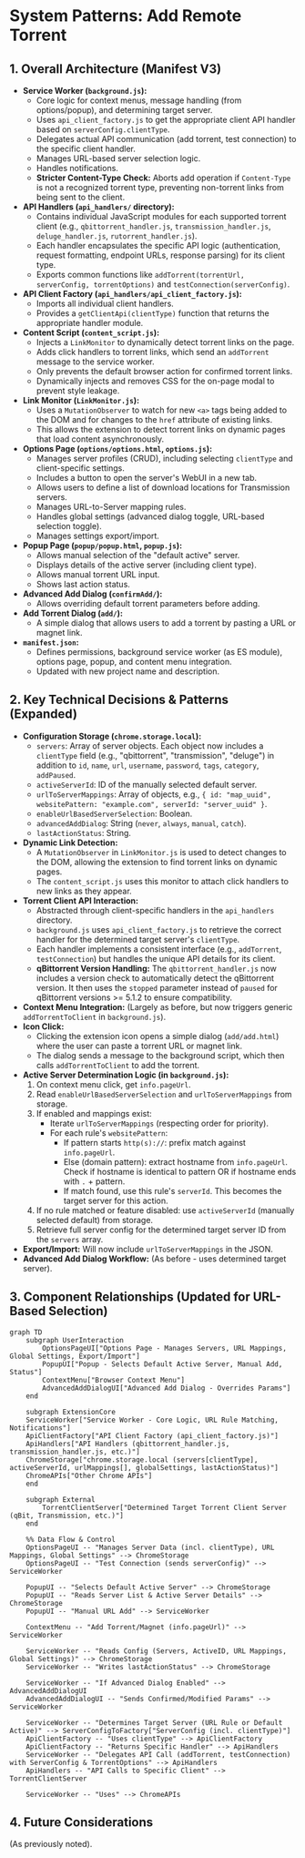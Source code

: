 # System Patterns: Add Remote Torrent

## 1. Overall Architecture (Manifest V3)

-   **Service Worker (`background.js`):**
    -   Core logic for context menus, message handling (from options/popup), and determining target server.
    -   Uses `api_client_factory.js` to get the appropriate client API handler based on `serverConfig.clientType`.
    -   Delegates actual API communication (add torrent, test connection) to the specific client handler.
    -   Manages URL-based server selection logic.
    -   Handles notifications.
    -   **Stricter Content-Type Check:** Aborts add operation if `Content-Type` is not a recognized torrent type, preventing non-torrent links from being sent to the client.
-   **API Handlers (`api_handlers/` directory):**
    -   Contains individual JavaScript modules for each supported torrent client (e.g., `qbittorrent_handler.js`, `transmission_handler.js`, `deluge_handler.js`, `rutorrent_handler.js`).
    -   Each handler encapsulates the specific API logic (authentication, request formatting, endpoint URLs, response parsing) for its client type.
    -   Exports common functions like `addTorrent(torrentUrl, serverConfig, torrentOptions)` and `testConnection(serverConfig)`.
-   **API Client Factory (`api_handlers/api_client_factory.js`):**
    -   Imports all individual client handlers.
    -   Provides a `getClientApi(clientType)` function that returns the appropriate handler module.
-   **Content Script (`content_script.js`):**
    -   Injects a `LinkMonitor` to dynamically detect torrent links on the page.
    -   Adds click handlers to torrent links, which send an `addTorrent` message to the service worker.
    -   Only prevents the default browser action for confirmed torrent links.
    -   Dynamically injects and removes CSS for the on-page modal to prevent style leakage.
-   **Link Monitor (`LinkMonitor.js`):**
    -   Uses a `MutationObserver` to watch for new `<a>` tags being added to the DOM and for changes to the `href` attribute of existing links.
    -   This allows the extension to detect torrent links on dynamic pages that load content asynchronously.
-   **Options Page (`options/options.html`, `options.js`):**
    -   Manages server profiles (CRUD), including selecting `clientType` and client-specific settings.
    -   Includes a button to open the server's WebUI in a new tab.
    -   Allows users to define a list of download locations for Transmission servers.
    -   Manages URL-to-Server mapping rules.
    -   Handles global settings (advanced dialog toggle, URL-based selection toggle).
    -   Manages settings export/import.
-   **Popup Page (`popup/popup.html`, `popup.js`):**
    -   Allows manual selection of the "default active" server.
    -   Displays details of the active server (including client type).
    -   Allows manual torrent URL input.
    -   Shows last action status.
-   **Advanced Add Dialog (`confirmAdd/`):**
    -   Allows overriding default torrent parameters before adding.
-   **Add Torrent Dialog (`add/`):**
    -   A simple dialog that allows users to add a torrent by pasting a URL or magnet link.
-   **`manifest.json`:**
    -   Defines permissions, background service worker (as ES module), options page, popup, and content menu integration.
    -   Updated with new project name and description.

## 2. Key Technical Decisions & Patterns (Expanded)

-   **Configuration Storage (`chrome.storage.local`):**
    -   `servers`: Array of server objects. Each object now includes a `clientType` field (e.g., "qbittorrent", "transmission", "deluge") in addition to `id`, `name`, `url`, `username`, `password`, `tags`, `category`, `addPaused`.
    -   `activeServerId`: ID of the manually selected default server.
    -   `urlToServerMappings`: Array of objects, e.g., `{ id: "map_uuid", websitePattern: "example.com", serverId: "server_uuid" }`.
    -   `enableUrlBasedServerSelection`: Boolean.
    -   `advancedAddDialog`: String (`never`, `always`, `manual`, `catch`).
    -   `lastActionStatus`: String.
-   **Dynamic Link Detection:**
    -   A `MutationObserver` in `LinkMonitor.js` is used to detect changes to the DOM, allowing the extension to find torrent links on dynamic pages.
    -   The `content_script.js` uses this monitor to attach click handlers to new links as they appear.
-   **Torrent Client API Interaction:**
    -   Abstracted through client-specific handlers in the `api_handlers` directory.
    -   `background.js` uses `api_client_factory.js` to retrieve the correct handler for the determined target server's `clientType`.
    -   Each handler implements a consistent interface (e.g., `addTorrent`, `testConnection`) but handles the unique API details for its client.
    -   **qBittorrent Version Handling:** The `qbittorrent_handler.js` now includes a version check to automatically detect the qBittorrent version. It then uses the `stopped` parameter instead of `paused` for qBittorrent versions >= 5.1.2 to ensure compatibility.
-   **Context Menu Integration:** (Largely as before, but now triggers generic `addTorrentToClient` in `background.js`).
-   **Icon Click:**
    -   Clicking the extension icon opens a simple dialog (`add/add.html`) where the user can paste a torrent URL or magnet link.
    -   The dialog sends a message to the background script, which then calls `addTorrentToClient` to add the torrent.
-   **Active Server Determination Logic (in `background.js`):**
    1.  On context menu click, get `info.pageUrl`.
    2.  Read `enableUrlBasedServerSelection` and `urlToServerMappings` from storage.
    3.  If enabled and mappings exist:
        *   Iterate `urlToServerMappings` (respecting order for priority).
        *   For each rule's `websitePattern`:
            *   If pattern starts `http(s)://`: prefix match against `info.pageUrl`.
            *   Else (domain pattern): extract hostname from `info.pageUrl`. Check if hostname is identical to pattern OR if hostname ends with `.` + pattern.
            *   If match found, use this rule's `serverId`. This becomes the target server for this action.
    4.  If no rule matched or feature disabled: use `activeServerId` (manually selected default) from storage.
    5.  Retrieve full server config for the determined target server ID from the `servers` array.
-   **Export/Import:** Will now include `urlToServerMappings` in the JSON.
-   **Advanced Add Dialog Workflow:** (As before - uses determined target server).

## 3. Component Relationships (Updated for URL-Based Selection)

```mermaid
graph TD
    subgraph UserInteraction
        OptionsPageUI["Options Page - Manages Servers, URL Mappings, Global Settings, Export/Import"]
        PopupUI["Popup - Selects Default Active Server, Manual Add, Status"]
        ContextMenu["Browser Context Menu"]
        AdvancedAddDialogUI["Advanced Add Dialog - Overrides Params"]
    end

    subgraph ExtensionCore
    ServiceWorker["Service Worker - Core Logic, URL Rule Matching, Notifications"]
    ApiClientFactory["API Client Factory (api_client_factory.js)"]
    ApiHandlers["API Handlers (qbittorrent_handler.js, transmission_handler.js, etc.)"]
    ChromeStorage["chrome.storage.local (servers[clientType], activeServerId, urlMappings[], globalSettings, lastActionStatus)"]
    ChromeAPIs["Other Chrome APIs"]
    end

    subgraph External
        TorrentClientServer["Determined Target Torrent Client Server (qBit, Transmission, etc.)"]
    end

    %% Data Flow & Control
    OptionsPageUI -- "Manages Server Data (incl. clientType), URL Mappings, Global Settings" --> ChromeStorage
    OptionsPageUI -- "Test Connection (sends serverConfig)" --> ServiceWorker

    PopupUI -- "Selects Default Active Server" --> ChromeStorage
    PopupUI -- "Reads Server List & Active Server Details" --> ChromeStorage
    PopupUI -- "Manual URL Add" --> ServiceWorker

    ContextMenu -- "Add Torrent/Magnet (info.pageUrl)" --> ServiceWorker
    
    ServiceWorker -- "Reads Config (Servers, ActiveID, URL Mappings, Global Settings)" --> ChromeStorage
    ServiceWorker -- "Writes lastActionStatus" --> ChromeStorage
    
    ServiceWorker -- "If Advanced Dialog Enabled" --> AdvancedAddDialogUI
    AdvancedAddDialogUI -- "Sends Confirmed/Modified Params" --> ServiceWorker
    
    ServiceWorker -- "Determines Target Server (URL Rule or Default Active)" --> ServerConfigToFactory["ServerConfig (incl. clientType)"]
    ApiClientFactory -- "Uses clientType" --> ApiClientFactory
    ApiClientFactory -- "Returns Specific Handler" --> ApiHandlers
    ServiceWorker -- "Delegates API Call (addTorrent, testConnection) with ServerConfig & TorrentOptions" --> ApiHandlers
    ApiHandlers -- "API Calls to Specific Client" --> TorrentClientServer
    
    ServiceWorker -- "Uses" --> ChromeAPIs
```

## 4. Future Considerations
(As previously noted).
